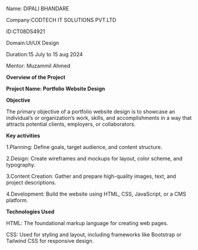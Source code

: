 Name: DIPALI BHANDARE

Company:CODTECH IT SOLUTIONS PVT.LTD

ID:CT08DS4921

Domain:UI/UX Design

Duration:15 July to 15 aug 2024

Mentor: Muzammil Ahmed

**Overview of the Project**

**Project Name: Portfolio Website Design**

**Objective**

The primary objective of a portfolio website design is to showcase an individual’s or organization’s work, skills, and accomplishments in a way that attracts potential clients, employers, or collaborators. 

**Key activities**

1.Planning: Define goals, target audience, and content structure.

2.Design: Create wireframes and mockups for layout, color scheme, and typography.

3.Content Creation: Gather and prepare high-quality images, text, and project descriptions.

4.Development: Build the website using HTML, CSS, JavaScript, or a CMS platform.

**Technologies Used**

HTML: The foundational markup language for creating web pages.

CSS: Used for styling and layout, including frameworks like Bootstrap or Tailwind CSS for responsive design.
